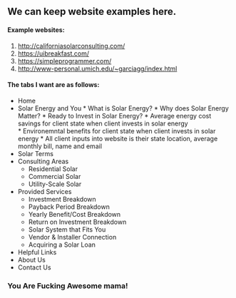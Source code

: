 ## We can keep website examples here.

#### Example websites:

1. http://californiasolarconsulting.com/
2. https://uibreakfast.com/
3. https://simpleprogrammer.com/
4. http://www-personal.umich.edu/~garciagg/index.html

      
#### The tabs I want are as follows: 
* Home
* Solar Energy and You
      * What is Solar Energy?
      * Why does Solar Energy Matter?
      * Ready to Invest in Solar Energy?
            * Average energy cost savings for client state when client invests in solar energy    
            * Environemntal benefits for client state when client invests in solar energy
                  * All client inputs into website is their state location, average monthly bill, name and email
* Solar Terms
* Consulting Areas
     * Residential Solar
     * Commercial Solar
     * Utility-Scale Solar
* Provided Services
     * Investment Breakdown
     * Payback Period Breakdown
     * Yearly Benefit/Cost Breakdown
     * Return on Investment Breakdown
     * Solar System that Fits You
     * Vendor & Installer Connection
     * Acquiring a Solar Loan 
* Helpful Links
* About Us 
* Contact Us 
      
### You Are Fucking Awesome mama!
